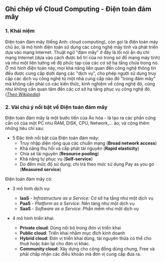 ## Ghi chép về Cloud Computing - Điện toán đám mây

### 1. Khái niệm

Điện toán đám mây (tiếng Anh: cloud computing), còn gọi là điện toán máy chủ ảo, là mô hình điện toán sử dụng các công nghệ máy tính và phát triển dựa vào mạng Internet. Thuật ngữ "đám mây" ở đây là lối nói ẩn dụ chỉ mạng Internet (dựa vào cách được bố trí của nó trong sơ đồ mạng máy tính) và như một liên tưởng về độ phức tạp của các cơ sở hạ tầng chứa trong nó. Ở mô hình điện toán này, mọi khả năng liên quan đến công nghệ thông tin đều được cung cấp dưới dạng các "dịch vụ", cho phép người sử dụng truy cập các dịch vụ công nghệ từ một nhà cung cấp nào đó "trong đám mây" mà không cần phải có các kiến thức, kinh nghiệm về công nghệ đó, cũng như không cần quan tâm đến các cơ sở hạ tầng phục vụ công nghệ đó. (*[Theo Wikipedia](https://vi.wikipedia.org/wiki/%C4%90i%E1%BB%87n_to%C3%A1n_%C4%91%C3%A1m_m%C3%A2y)*)

### 2. Vài chú ý nổi bật về Điện toán đám mây

Điện toán đám mây là một bước tiến của Ảo hóa - là tạo ra các phần cứng cần có của một PC như RAM, DISK, CPU, Network,... ảo; và cộng thêm những tiêu chí sau:

- 5 Đặc tính nổi bật của Điện toán đám mây:
	- Truy nhập diện rộng qua các chuẩn mạng (**Broad network access**)
	- Khả năng thu hồi và cấp phát tài nguyên (**Rapid elasticity**)
	- Chia sẻ tài nguyên (**Resource pooling**)
	- Khả năng tự phục vụ (**Self-service**)
	- Do đếm mức độ sử dụng; chi trả theo mức sử dụng Pay as you go (**Measured service**)

Điện toán đám mây có:

- 3 mô hình dịch vụ:
	- **IaaS** - *Infrastructure as a Service:* Cơ sở hạ tầng như một dịch vụ 
	- **PaaS** - *Platform as a Service*: Nền tảng như một dịch vụ 
	- **SaaS** - *Software as a Service*: Phần mềm như một dịch vụ 
	
- 4 mô hình triển khai:
	- **Private cloud**: Dùng nội bộ trong đơn vị triển khai
	- **Public cloud**: Triển khai nhằm mục đích kinh doanh
	- **Hybrid cloud**: Đơn vị triển khai dùng, tài nguyên thừa có thể cho thuê hoặc bán lại cho đơn vị khác.
	- **Community cloud**: Xây dựng cho cộng đồng dùng chung, Free và phải chấp nhận các điều khoản mà đơn vị cung cấp đưa ra.
